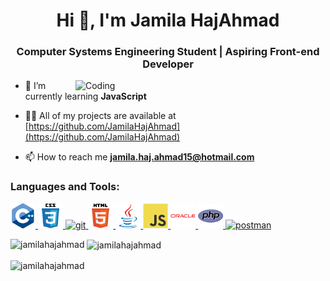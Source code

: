<h1 align="center">Hi 👋, I'm Jamila HajAhmad</h1>
<h3 align="center">Computer Systems Engineering Student | Aspiring Front-end Developer</h3>

<img align = "right" alt = "Coding" width = "400" src = "https://user-images.githubusercontent.com/74038190/236119160-976a0405-caa7-470c-9356-16d43402ea0a.gif">

- 🌱 I’m currently learning **JavaScript**

- 👨‍💻 All of my projects are available at [https://github.com/JamilaHajAhmad](https://github.com/JamilaHajAhmad)

- 📫 How to reach me **jamila.haj.ahmad15@hotmail.com**

<h3 align="left">Languages and Tools:</h3>
<p align="left"> <a href="https://www.w3schools.com/cpp/" target="_blank" rel="noreferrer"> <img src="https://raw.githubusercontent.com/devicons/devicon/master/icons/cplusplus/cplusplus-original.svg" alt="cplusplus" width="40" height="40"/> </a> <a href="https://www.w3schools.com/css/" target="_blank" rel="noreferrer"> <img src="https://raw.githubusercontent.com/devicons/devicon/master/icons/css3/css3-original-wordmark.svg" alt="css3" width="40" height="40"/> </a> <a href="https://git-scm.com/" target="_blank" rel="noreferrer"> <img src="https://www.vectorlogo.zone/logos/git-scm/git-scm-icon.svg" alt="git" width="40" height="40"/> </a> <a href="https://www.w3.org/html/" target="_blank" rel="noreferrer"> <img src="https://raw.githubusercontent.com/devicons/devicon/master/icons/html5/html5-original-wordmark.svg" alt="html5" width="40" height="40"/> </a> <a href="https://www.java.com" target="_blank" rel="noreferrer"> <img src="https://raw.githubusercontent.com/devicons/devicon/master/icons/java/java-original.svg" alt="java" width="40" height="40"/> </a> <a href="https://developer.mozilla.org/en-US/docs/Web/JavaScript" target="_blank" rel="noreferrer"> <img src="https://raw.githubusercontent.com/devicons/devicon/master/icons/javascript/javascript-original.svg" alt="javascript" width="40" height="40"/> </a> <a href="https://www.oracle.com/" target="_blank" rel="noreferrer"> <img src="https://raw.githubusercontent.com/devicons/devicon/master/icons/oracle/oracle-original.svg" alt="oracle" width="40" height="40"/> </a> <a href="https://www.php.net" target="_blank" rel="noreferrer"> <img src="https://raw.githubusercontent.com/devicons/devicon/master/icons/php/php-original.svg" alt="php" width="40" height="40"/> </a> <a href="https://postman.com" target="_blank" rel="noreferrer"> <img src="https://www.vectorlogo.zone/logos/getpostman/getpostman-icon.svg" alt="postman" width="40" height="40"/> </a> </p>

<p><img align="left" src="https://github-readme-stats.vercel.app/api/top-langs?username=jamilahajahmad&show_icons=true&locale=en&layout=compact" alt="jamilahajahmad" /></p>

<p>&nbsp;<img align="center" src="https://github-readme-stats.vercel.app/api?username=jamilahajahmad&show_icons=true&locale=en" alt="jamilahajahmad" /></p>

<p><img align="center" src="https://github-readme-streak-stats.herokuapp.com/?user=jamilahajahmad&" alt="jamilahajahmad" /></p>
